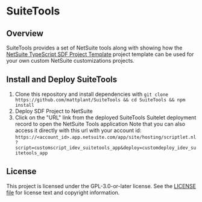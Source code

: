 # SuiteTools

## Overview

SuiteTools provides a set of NetSuite tools along with showing how the [NetSuite TypeScript SDF Project Template](https://github.com/mattplant/NetSuite-TypeScript-SDF) project template can be used for your own custom NetSuite customizations projects.

## Install and Deploy SuiteTools

1. Clone this repository and install dependencies with `git clone https://github.com/mattplant/SuiteTools && cd SuiteTools && npm install`
2. Deploy SDF Project to NetSuite
3. Click on the "URL" link from the deployed SuiteTools Suitelet deployment record to open the NetSuite Tools application
   Note that you can also access it directly with this url with your account id: `https://<account_id>.app.netsuite.com/app/site/hosting/scriptlet.nl?script=customscript_idev_suitetools_app&deploy=customdeploy_idev_suitetools_app`

## License

This project is licensed under the GPL-3.0-or-later license. See the [LICENSE file](LICENSE) for license text and copyright information.
